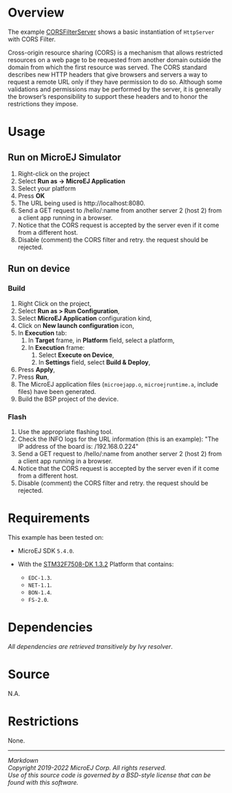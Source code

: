 # Overview

The example [CORSFilterServer](src/main/java/com/microej/example/hoka/WebServer.java) shows a basic instantiation of `HttpServer` with CORS Filter.

Cross-origin resource sharing (CORS) is a mechanism that allows restricted resources on a web page to be requested from another domain outside the domain from which the first resource was served.
The CORS standard describes new HTTP headers that give browsers and servers a way to request a remote URL only if they have permission to do so. Although some validations and permissions may be performed by the server, it is generally the browser’s responsibility to support these headers and to honor the restrictions they impose.

# Usage

## Run on MicroEJ Simulator

1. Right-click on the project
2. Select **Run as -> MicroEJ Application**
3. Select your platform 
4. Press **OK**
5. The URL being used is http://localhost:8080.
6. Send a GET request to /hello/:name from another server 2 (host 2) from a client app running in a browser.
7. Notice that the CORS request is accepted by the server even if it come from a different host.
8. Disable (comment) the CORS filter and retry. the request should be rejected.

## Run on device

### Build

1. Right Click on the project,
2. Select **Run as > Run Configuration**,
3. Select **MicroEJ Application** configuration kind,
4. Click on **New launch configuration** icon,
5. In **Execution** tab:
	1. In **Target** frame, in **Platform** field, select a platform,
	2. In **Execution** frame:
		1. Select **Execute on Device**,
		2. In **Settings** field, select **Build & Deploy**,
6. Press **Apply**,
7. Press **Run**,
8. The MicroEJ application files (`microejapp.o`, `microejruntime.a`, include files) have been generated.
9. Build the BSP project of the device.

### Flash

1. Use the appropriate flashing tool.
2. Check the INFO logs for the URL information (this is an example): "The IP address of the board is: /192.168.0.224"
3. Send a GET request to /hello/:name from another server 2 (host 2) from a client app running in a browser.
4. Notice that the CORS request is accepted by the server even if it come from a different host.
5. Disable (comment) the CORS filter and retry. the request should be rejected.


# Requirements

This example has been tested on:

* MicroEJ SDK `5.4.0`.
* With the [STM32F7508-DK 1.3.2](https://github.com/MicroEJ/Platform-STMicroelectronics-STM32F7508-DK/tree/1.3.2) Platform that contains:

	* `EDC-1.3`.
	* `NET-1.1`.
	* `BON-1.4`.
	* `FS-2.0`.	

# Dependencies

*All dependencies are retrieved transitively by Ivy resolver*.

# Source

N.A.

# Restrictions

None.

---
_Markdown_   
_Copyright 2019-2022 MicroEJ Corp. All rights reserved._   
_Use of this source code is governed by a BSD-style license that can be found with this software._   